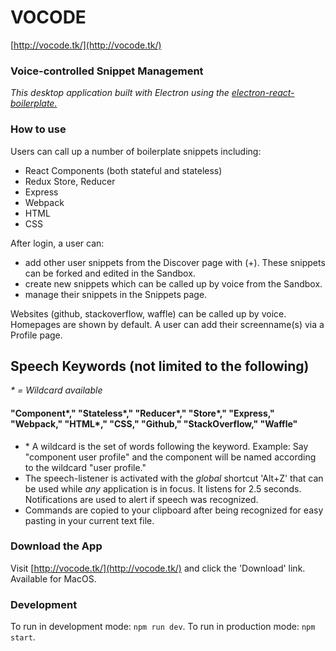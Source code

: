 # VOCODE

[http://vocode.tk/](http://vocode.tk/)

### Voice-controlled Snippet Management

*This desktop application built with Electron using the [electron-react-boilerplate.](https://github.com/chentsulin/electron-react-boilerplate)*

### How to use

Users can call up a number of boilerplate snippets including:
  - React Components (both stateful and stateless)
  - Redux Store, Reducer
  - Express
  - Webpack
  - HTML
  - CSS

After login, a user can:
  - add other user snippets from the Discover page with (+). These snippets can be forked and edited in the Sandbox.
  - create new snippets which can be called up by voice from the Sandbox.
  - manage their snippets in the Snippets page.

Websites (github, stackoverflow, waffle) can be called up by voice. Homepages are shown by default. A user can add their screenname(s) via a Profile page.

## Speech Keywords (not limited to the following)
*\* = Wildcard available*

#### "Component*," "Stateless*," "Reducer*," "Store*," "Express," "Webpack," "HTML*," "CSS," "Github," "StackOverflow," "Waffle"

- \* A wildcard is the set of words following the keyword. Example: Say "component user profile" and the component will be named according to the wildcard "user profile."
- The speech-listener is activated with the *global* shortcut 'Alt+Z' that can be used while *any* application is in focus. It listens for 2.5 seconds. Notifications are used to alert if speech was recognized.
- Commands are copied to your clipboard after being recognized for easy pasting in your current text file.

### Download the App

Visit [http://vocode.tk/](http://vocode.tk/) and click the 'Download' link. Available for MacOS.

### Development

To run in development mode: `npm run dev`. To run in production mode: `npm start`.
